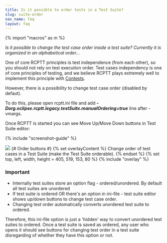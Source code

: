 ```yaml
---
title: Is it possible to order tests in a Test Suite?
slug: suite-order
nav_name: faq
layout: faq
---
```


{% import "macros" as m %}

<div class="panel panel-default">
  <div class="panel-body">
    <i>Is it possible to change the test case order inside a test suite? Currently it is organized in an alphabetical order...</i>
  </div>
</div>

One of core RCPTT principles is test independence (from each other), so you should not rely on test execution order. 
Test cases independency is one of core principles of testing, and we believe RCPTT plays extremely well to implement 
this principle with <a href="{{site.url}}/documentation/userguide/contexts/">Contexts</a>. 

However, there is a possibility to change test case order (disabled by defaut).

To do this, please open rcptt.ini file and add <b><i>-Dorg.eclipse.rcptt.legacy.testSuite.manualOrdering=true</i></b> line after -vmargs.

Once RCPTT is started you can see Move Up/Move Down buttons in Test Suite editor:

{% include "screenshot-guide" %}
<div class="screenshot">
  <img src="{{site.url}}/shared/img/screenshot-test-suite-editor.png"></img>
  {# Order buttons #}
  {% set overlayContent %}
  Change order of test cases in a Test Suite (make the Test Suite orderable). 
  {% endset %}
  {% set top, left, width, height = 405, 519, 153, 80 %}
  {% include "overlay" %}

</div>

<div class="panel panel-warning">
<div class="panel-heading">
    <h3 class="panel-title">Important</h3>
  </div>
  <div class="panel-body">
  <ul>
<li>Internally test suites store an option flag - ordered/unordered. By default all test suites are unordered</li>
<li>If test suite is ordered OR there's an option in ini-file - test suite editor shows up/down buttons to change test case order.</li>
<li>Changing test order automatically converts unordered test suite to ordered.</li>
</ul>
Therefore, this ini-file option is just a 'hidden' way to convert unordered test suites to ordered. Once a test suite is saved as ordered, any user who opens it should see buttons for changing test order in a test suite disregarding of whether they have this option or not.
  </div>
</div>

